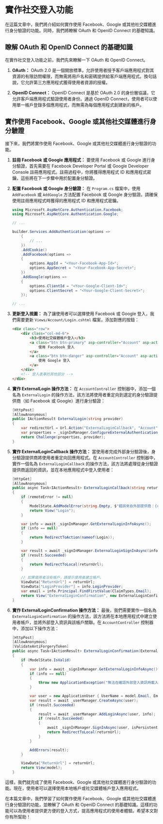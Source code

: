 # 實作社交登入功能

在這篇文章中，我們將介紹如何實作使用 Facebook、Google 或其他社交媒體進行身分驗證的功能。同時，我們將瞭解 OAuth 和 OpenID Connect 的基礎知識。

## 瞭解 OAuth 和 OpenID Connect 的基礎知識

在實作社交登入功能之前，我們先來瞭解一下 OAuth 和 OpenID Connect。

1. **OAuth：** OAuth 2.0 是一個開放標準，允許使用者授予客戶端應用程式對其資源的有限訪問權限，而無需將用戶名和密碼提供給客戶端應用程式。換句話說，它允許第三方應用程式獲得使用者資源的授權。

2. **OpenID Connect：** OpenID Connect 是基於 OAuth 2.0 的身份層協議，它允許客戶端應用程式驗證使用者身份。通過 OpenID Connect，使用者可以使用單一帳戶登錄多個應用程式，而無需為每個應用程式創建新的帳戶。

## 實作使用 Facebook、Google 或其他社交媒體進行身分驗證

接下來，我們將實作使用 Facebook、Google 或其他社交媒體進行身分驗證的功能。

1. **註冊 Facebook 或 Google 應用程式：** 要使用 Facebook 或 Google 進行身分驗證，首先需要在 Facebook Developer Portal 或 Google Developer Console 註冊應用程式。註冊過程中，你將獲得應用程式 ID 和應用程式密鑰，這些將在下一步驟中用於配置身分驗證。

2. **配置 Facebook 或 Google 身分驗證：** 在 `Program.cs` 檔案中，使用 `AddFacebook` 或 `AddGoogle` 方法配置 Facebook 或 Google 身分驗證。請確保使用註冊應用程式時獲得的應用程式 ID 和應用程式密鑰。

    ```csharp
    using Microsoft.AspNetCore.Authentication.Facebook;
    using Microsoft.AspNetCore.Authentication.Google;

    // ...

    builder.Services.AddAuthentication(options =>
        {
            // ...
        })
        .AddCookie()
        .AddFacebook(options =>
        {
            options.AppId = "<Your-Facebook-App-Id>";
            options.AppSecret = "<Your-Facebook-App-Secret>";
        })
        .AddGoogle(options =>
        {
            options.ClientId = "<Your-Google-Client-Id>";
            options.ClientSecret = "<Your-Google-Client-Secret>";
        });

    // ...
    ```

3. **更新登入視圖：** 為了讓使用者可以選擇使用 Facebook 或 Google 登入，我們需要更新 `Views/Account/Login.cshtml` 檔案，添加對應的按鈕：

    ```html
    <div class="row">
        <div class="col-md-6">
            <h3>使用社交媒體帳戶登入</h3>
            <a class="btn btn-primary" asp-controller="Account" asp-action="ExternalLogin" asp-route-provider="Facebook">
                使用 Facebook 登入
            </a>
            <a class="btn btn-danger" asp-controller="Account" asp-action="ExternalLogin" asp-route-provider="Google">
                使用 Google 登入
            </a>
        </div>
        <!-- 登入表單的其他部分 -->
    </div>
    ```

4. **實作 ExternalLogin 操作方法：** 在 `AccountController` 控制器中，添加一個名為 `ExternalLogin` 的操作方法，該方法將使用者重定向到選定的身分驗證提供商（如 Facebook 或 Google）進行身分驗證：

    ```csharp
    [HttpPost]
    [AllowAnonymous]
    public IActionResult ExternalLogin(string provider)
    {
        var redirectUrl = Url.Action("ExternalLoginCallback", "Account");
        var properties = _signInManager.ConfigureExternalAuthenticationProperties(provider, redirectUrl);
        return Challenge(properties, provider);
    }
    ```

5. **實作 ExternalLoginCallback 操作方法：** 當使用者完成外部身分驗證後，身分驗證提供商將使用者重定向回應用程式。在 `AccountController` 控制器中，實作一個名為 `ExternalLoginCallback` 的操作方法，該方法將處理從身分驗證提供商返回的資訊，並在本地應用程式中登入使用者：

    ```csharp
    [HttpGet]
    [AllowAnonymous]
    public async Task<IActionResult> ExternalLoginCallback(string returnUrl = null, string remoteError = null)
    {
        if (remoteError != null)
        {
            ModelState.AddModelError(string.Empty, $"錯誤來自外部提供商：{remoteError}");
            return View("Login");
        }

        var info = await _signInManager.GetExternalLoginInfoAsync();
        if (info == null)
        {
            return RedirectToAction(nameof(Login));
        }

        var result = await _signInManager.ExternalLoginSignInAsync(info.LoginProvider, info.ProviderKey, isPersistent: false, bypassTwoFactor: true);
        if (result.Succeeded)
        {
            return RedirectToLocal(returnUrl);
        }

        // 如果使用者沒有帳戶，請提示使用者建立帳戶。
        ViewData["ReturnUrl"] = returnUrl;
        ViewData["LoginProvider"] = info.LoginProvider;
        var email = info.Principal.FindFirstValue(ClaimTypes.Email);
        return View("ExternalLoginConfirmation", new ExternalLoginConfirmationViewModel { Email = email });
    }
    ```

6. **實作 ExternalLoginConfirmation 操作方法：** 最後，我們需要實作一個名為 `ExternalLoginConfirmation` 的操作方法，該方法將在本地應用程式中建立使用者帳戶，並將外部登入資訊與該帳戶關聯。在 `AccountController` 控制器中，添加以下操作方法：

    ```csharp
    [HttpPost]
    [AllowAnonymous]
    [ValidateAntiForgeryToken]
    public async Task<IActionResult> ExternalLoginConfirmation(ExternalLoginConfirmationViewModel model, string returnUrl = null)
    {
        if (ModelState.IsValid)
        {
            var info = await _signInManager.GetExternalLoginInfoAsync();
            if (info == null)
            {
                throw new ApplicationException("無法在確認外部登入資訊時載入外部登入資訊。");
            }

            var user = new ApplicationUser { UserName = model.Email, Email = model.Email };
            var result = await _userManager.CreateAsync(user);
            if (result.Succeeded)
            {
                result = await _userManager.AddLoginAsync(user, info);
                if (result.Succeeded)
                {
                    await _signInManager.SignInAsync(user, isPersistent: false);
                    return RedirectToLocal(returnUrl);
                }
            }

            AddErrors(result);
        }

        ViewData["ReturnUrl"] = returnUrl;
        return View(model);
    }
    ```

這樣，我們就完成了使用 Facebook、Google 或其他社交媒體進行身分驗證的功能。現在，使用者可以選擇使用本地帳戶或社交媒體帳戶登入應用程式。

在本篇文章中，我們學習了如何實作使用 Facebook、Google 或其他社交媒體進行身分驗證的功能，並瞭解了 OAuth 和 OpenID Connect 的基礎知識。這樣的功能可以為使用者提供更方便的登入方式，提高應用程式的使用者體驗。希望本文對你有所幫助！